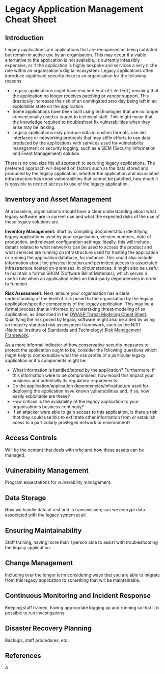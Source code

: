 # Legacy Application Management Cheat Sheet

## Introduction

Legacy applications are applications that are recognised as being outdated but remain in active use by an organisation. This may occur if a viable alternative to the application is not available, is currently infeasibly expensive, or if the application is highly bespoke and services a very niche role within an organisation's digital ecosystem. Legacy applications often introduce significant security risks to an organisation for the following reasons:

- Legacy applications might have reached End-of-Life (EoL) meaning that the application no longer receives patching or vendor support. This drastically increases the risk of an unmitigated zero day being left in an exploitable state on the application.
- Some applications have been built using technologies that are no longer conventionally used or taught to technical staff. This might mean that the knowledge required to troubleshoot fix vulnerabilities when they arise may be lacking.
- Legacy applications may produce data in custom formats, use old interfaces or networking protocols that may stifle efforts to use data produced by the applications with services used for vulnerability management or security logging, such as a SIEM (Security Information and Event Management) solution.

There is no one-size fits all approach to securing legacy applications. The preferred approach will depend on factors such as the data stored and produced by the legacy application, whether the application and associated infrastructure has know vulnerabilities that cannot be patched, how much it is possible to restrict access to use of the legacy application.

## Inventory and Asset Management

At a baseline, organisations should have a clear understanding about what legacy software are in current use and what the expected risks of the use of these legacy solutions are.

**Inventory Management:** Start by compiling documentation identifying legacy applications used by your organisation, version numbers, date of production, and relevant configuration settings. Ideally, this will include details related to what network/s can be used to access the product and what services are running on infrastructure used for hosting the application or running the application database, for instance. This could also include information about the physical location and permitted access to associated infrastracture hosted on-premises. In circumstances, it might also be useful to maintain a formal SBOM (Software Bill of Materials), which serves a useful role when an application relies on third-party dependencies in order to function.

**Risk Assessment:** Next, ensure your organisation has a clear understanding of the level of risk posed to the organisation by the legacy application/specific components of the legacy application. This may be a formal process that is informed by undertaking threat-modeling of an application, as described in the [OWASP Threat Modeling Cheat Sheet](/cheatsheets/Threat_Modeling_Cheat_Sheet.md). Qualifying the risk posed by legacy software might also be aided by using an industry standard risk assessment framework, such as the NIST (National Institure of Standards and Technology) [Risk Management Framework](https://csrc.nist.gov/Projects/risk-management).

As a more informal indicator of how conservative security measures to protect the application ought to be, consider the following questions which might help to contextualize what the risk profile of a particular legacy application or it's components might be:

- What information is handled/stored by the application? Furthermore, if this information were to be compromised, how would this impact your business and potentially its regulatory requirements.
- Do the application/application dependencies/infrastucture used for deploying the application have known vulnerabilities and, if so, how easily exploitable are these?
- How criticial is the availability of the legacy application to your organisation's business continuity?
- If an attacker were able to gain access to this application, is there a risk that they could use this to exfiltrate other information from or establish acess to a particularly privileged network or environment?

## Access Controls

Will be the content that deals with who and how these assets can be managed.

## Vulnerability Management

Program expectations for vulnerability management. 

## Data Storage

How we handle data at rest and in transmission; can we encrypt data associated with the legacy system at all.

## Ensuring Maintainability

Staff training, having more than 1 person able to assist with troubleshooting the legacy application.

## Change Management

Including over the longer term considering ways that you are able to migrate from this legacy application to something that will be maintainable. 

## Continuous Monitoring and Incident Response

Keeping staff trained, having appropriate logging up and running so that it is possible to run investigations.

## Disaster Recovery Planning

Backups, staff procedures, etc..

## References

A
